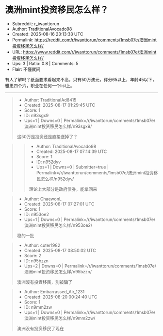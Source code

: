 # 澳洲mint投资移民怎么样？

- Subreddit: r_iwanttorun
- Author: TraditionalAvocado98
- Created: 2025-08-16 23:13:33 UTC
- Permalink: https://reddit.com/r/iwanttorun/comments/1msb07e/澳洲mint投资移民怎么样/
- URL: https://www.reddit.com/r/iwanttorun/comments/1msb07e/澳洲mint投资移民怎么样/
- Ups: 3 | Ratio: 0.8 | Comments: 5
- Flair: 不懂就问


有人了解吗？纸面要求看起来不高，只有50万澳元，评分65以上，年龄45以下，雅思四个六，职业在任何一个list上。


---

> - Author: TraditionalAd8415
> - Created: 2025-08-17 01:29:45 UTC
> - Score: 1
> - ID: n93sgx9
> - Ups=1 | Downs=0 | Permalink=/r/iwanttorun/comments/1msb07e/澳洲mint投资移民怎么样/n93sgx9/
>
> 这50万是投资还是直接送掉了？

>> - Author: TraditionalAvocado98
>> - Created: 2025-08-17 07:14:39 UTC
>> - Score: 1
>> - ID: n952dyv
>> - Ups=1 | Downs=0 | Submitter=true | Permalink=/r/iwanttorun/comments/1msb07e/澳洲mint投资移民怎么样/n952dyv/
>>
>> 理论上大部分是政府债券，能拿回来

> - Author: ChaewonL
> - Created: 2025-08-17 07:27:01 UTC
> - Score: 1
> - ID: n953oe2
> - Ups=1 | Downs=0 | Permalink=/r/iwanttorun/comments/1msb07e/澳洲mint投资移民怎么样/n953oe2/
>
> 稳的一批

> - Author: cuter1982
> - Created: 2025-08-17 08:50:02 UTC
> - Score: 2
> - ID: n95bzzn
> - Ups=2 | Downs=0 | Permalink=/r/iwanttorun/comments/1msb07e/澳洲mint投资移民怎么样/n95bzzn/
>
> 澳洲沒有投資移民，別被騙了

> - Author: Embarrassed_Air_1231
> - Created: 2025-08-20 00:24:40 UTC
> - Score: 1
> - ID: n9mm2zw
> - Ups=1 | Downs=0 | Permalink=/r/iwanttorun/comments/1msb07e/澳洲mint投资移民怎么样/n9mm2zw/
>
> 澳洲没有投资移民了现在
